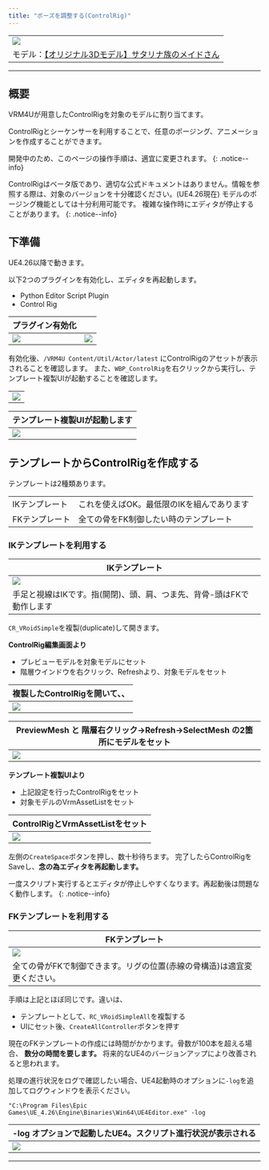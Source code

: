 ```yaml
---
title: "ポーズを調整する(ControlRig)"
---
```


||
|-|
|[![](./assets/images/small/06a_top.png)](../assets/images/06a_top.png)|
|モデル：[【オリジナル3Dモデル】サタリナ族のメイドさん](https://booth.pm/ja/items/2589069)|

----
## 概要

VRM4Uが用意したControlRigを対象のモデルに割り当てます。

ControlRigとシーケンサーを利用することで、任意のポージング、アニメーションを作成することができます。

開発中のため、このページの操作手順は、適宜に変更されます。
{: .notice--info}

ControlRigはベータ版であり、適切な公式ドキュメントはありません。情報を参照する際は、対象のバージョンを十分確認ください。(UE4.26現在)
モデルのポージング機能としては十分利用可能です。
複雑な操作時にエディタが停止することがあります。
{: .notice--info}

## 下準備

UE4.26以降で動きます。

以下2つのプラグインを有効化し、エディタを再起動します。
 - Python Editor Script Plugin
 - Control Rig

|プラグイン有効化||
|-|-|
|[![](./assets/images/small/06a_p1.png)](../assets/images/06a_p1.png)|[![](./assets/images/small/06a_p2.png)](../assets/images/06a_p2.png)|


有効化後、`/VRM4U Content/Util/Actor/latest` にControlRigのアセットが表示されることを確認します。
また、`WBP_ControlRig`を右クリックから実行し、テンプレート複製UIが起動することを確認します。

||
|-|
|[![](./assets/images/small/06a_ui1.png)](../assets/images/06a_ui1.png)|

|テンプレート複製UIが起動します|
|-|
|[![](./assets/images/small/06a_ui2.png)](../assets/images/06a_ui2.png)|



## テンプレートからControlRigを作成する

テンプレートは2種類あります。

|||
|-|-|
|IKテンプレート|これを使えばOK。最低限のIKを組んであります|
|FKテンプレート|全ての骨をFK制御したい時のテンプレート|

### IKテンプレートを利用する

|IKテンプレート|
|-|
|[![](./assets/images/small/06a_rig.png)](../assets/images/06a_rig.png)|
|手足と視線はIKです。指(開閉)、頭、肩、つま先、背骨-頭はFKで動作します|

`CR_VRoidSimple`を複製(duplicate)して開きます。
 
**ControlRig編集画面より**
 - プレビューモデルを対象モデルにセット
 - 階層ウインドウを右クリック、Refreshより、対象モデルをセット

|複製したControlRigを開いて、、|
|-|
|[![](./assets/images/small/06a_copy0.png)](../assets/images/06a_copy0.png)|


|PreviewMesh と 階層右クリック->Refresh->SelectMesh の2箇所にモデルをセット|
|-|
|[![](./assets/images/small/06a_copy1.png)](../assets/images/06a_copy1.png)|


**テンプレート複製UIより**
 - 上記設定を行ったControlRigをセット
 - 対象モデルのVrmAssetListをセット

|ControlRigとVrmAssetListをセット|
|-|
|[![](./assets/images/small/06a_copy2.png)](../assets/images/06a_copy2.png)|

左側の`CreateSpace`ボタンを押し、数十秒待ちます。
完了したらControlRigをSaveし、**念の為エディタを再起動します。**

一度スクリプト実行するとエディタが停止しやすくなります。再起動後は問題なく動作します。
{: .notice--info}

### FKテンプレートを利用する
|FKテンプレート|
|-|
|[![](./assets/images/small/06a_fk.png)](../assets/images/06a_fk.png)|
|全ての骨がFKで制御できます。リグの位置(赤線の骨構造)は適宜変更ください。|


手順は上記とほぼ同じです。違いは、
 - テンプレートとして、`RC_VRoidSimpleAll`を複製する
 - UIにセット後、`CreateAllController`ボタンを押す

現在のFKテンプレートの作成には時間がかかります。骨数が100本を超える場合、 **数分の時間を要します。** 将来的なUE4のバージョンアップにより改善されると思われます。

処理の進行状況をログで確認したい場合、UE4起動時のオプションに`-log`を追加してログウィンドウを表示ください。

```
"C:\Program Files\Epic Games\UE_4.26\Engine\Binaries\Win64\UE4Editor.exe" -log
```

|-log オプションで起動したUE4。スクリプト進行状況が表示される|
|-|
|[![](./assets/images/small/06a_log.png)](../assets/images/06a_log.png)|


----
